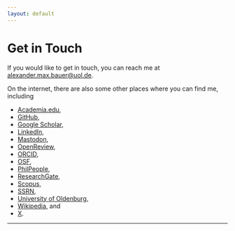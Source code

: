 ```yaml
---
layout: default
---
```


# Get in Touch

If you would like to get in touch, you can reach me at <alexander.max.bauer@uol.de>.

On the internet, there are also some other places where you can find me, including
+ [Academia.edu](https://uni-oldenburg.academia.edu/alexandermaxbauer),
+ [GitHub](https://github.com/alephmembeth),
+ [Google Scholar](https://scholar.google.de/citations?user=EFeokZUAAAAJ),
+ [LinkedIn](https://www.linkedin.com/in/alexandermaxbauer/),
+ [Mastodon](https://ohai.social/@alephmembeth),
+ [OpenReview](https://openreview.net/profile?id=~Alexander_Max_Bauer1),
+ [ORCID](https://orcid.org/0000-0003-0923-6864),
+ [OSF](https://osf.io/profile/),
+ [PhilPeople](https://philpeople.org/profiles/alexander-max-bauer),
+ [ResearchGate](https://www.researchgate.net/profile/Alexander-Bauer-2),
+ [Scopus](https://www.scopus.com/authid/detail.uri?authorId=57221999493),
+ [SSRN](https://papers.ssrn.com/sol3/cf_dev/AbsByAuth.cfm?per_id=5771974),
+ [University of Oldenburg](https://uol.de/philosophie/alexander-max-bauer),
+ [Wikipedia](https://de.wikipedia.org/wiki/Benutzer:Alephmembeth), and
+ [X](https://x.com/alephmembeth).

***
